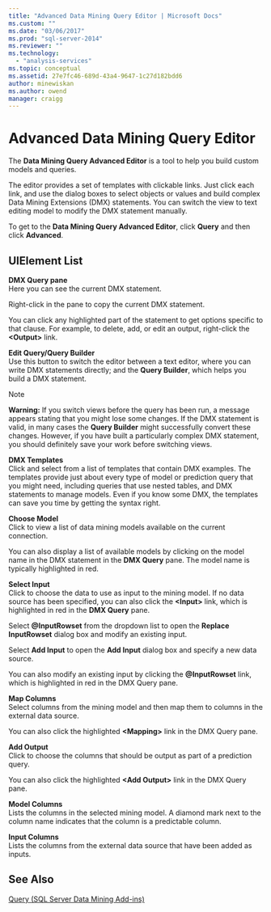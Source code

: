 ```yaml
---
title: "Advanced Data Mining Query Editor | Microsoft Docs"
ms.custom: ""
ms.date: "03/06/2017"
ms.prod: "sql-server-2014"
ms.reviewer: ""
ms.technology: 
  - "analysis-services"
ms.topic: conceptual
ms.assetid: 27e7fc46-689d-43a4-9647-1c27d182bdd6
author: minewiskan
ms.author: owend
manager: craigg
---
```

# Advanced Data Mining Query Editor
  The **Data Mining Query Advanced Editor** is a tool to help you build custom models and queries.  
  
 The editor provides a set of templates with clickable links. Just click each link, and use the dialog boxes to select objects or values and build complex Data Mining Extensions (DMX) statements. You can switch the view to text editing model to modify the DMX statement manually.  
  
 To get to the **Data Mining Query Advanced Editor**, click **Query** and then click **Advanced**.  
  
## UIElement List  
 **DMX Query pane**  
 Here you can see the current DMX statement.  
  
 Right-click in the pane to copy the current DMX statement.  
  
 You can click any highlighted part of the statement to get options specific to that clause. For example, to delete, add, or edit an output, right-click the **\<Output>** link.  
  
 **Edit Query/Query Builder**  
 Use this button to switch the editor between a text editor, where you can write DMX statements directly; and the **Query Builder**, which helps you build a DMX statement.  
  
> [!NOTE]  
>  **Warning:** If you switch views before the query has been run, a message appears stating that you might lose some changes. If the DMX statement is valid, in many cases the **Query Builder** might successfully convert these changes. However, if you have built a particularly complex DMX statement, you should definitely save your work before switching views.  
  
 **DMX Templates**  
 Click and select from a list of templates that contain DMX examples. The templates provide just about every type of model or prediction query that you might need, including queries that use nested tables, and DMX statements to manage models. Even if you know some DMX, the templates can save you time by getting the syntax right.  
  
 **Choose Model**  
 Click to view a list of data mining models available on the current connection.  
  
 You can also display a list of available models by clicking on the model name in the DMX statement in the **DMX Query** pane. The model name is typically highlighted in red.  
  
 **Select Input**  
 Click to choose the data to use as input to the mining model. If no data source has been specified, you can also click the **\<Input>** link, which is highlighted in red in the **DMX Query** pane.  
  
 Select **@InputRowset** from the dropdown list to open the **Replace InputRowset** dialog box and modify an existing input.  
  
 Select **Add Input** to open the **Add Input** dialog box and specify a new data source.  
  
 You can also modify an existing input by clicking the **@InputRowset** link, which is highlighted in red in the DMX Query pane.  
  
 **Map Columns**  
 Select columns from the mining model and then map them to columns in the external data source.  
  
 You can also click the highlighted **\<Mapping>** link in the DMX Query pane.  
  
 **Add Output**  
 Click to choose the columns that should be output as part of a prediction query.  
  
 You can also click the highlighted **\<Add Output>** link in the DMX Query pane.  
  
 **Model Columns**  
 Lists the columns in the selected mining model. A diamond mark next to the column name indicates that the column is a predictable column.  
  
 **Input Columns**  
 Lists the columns from the external data source that have been added as inputs.  
  
## See Also  
 [Query &#40;SQL Server Data Mining Add-ins&#41;](query-sql-server-data-mining-add-ins.md)  
  
  
